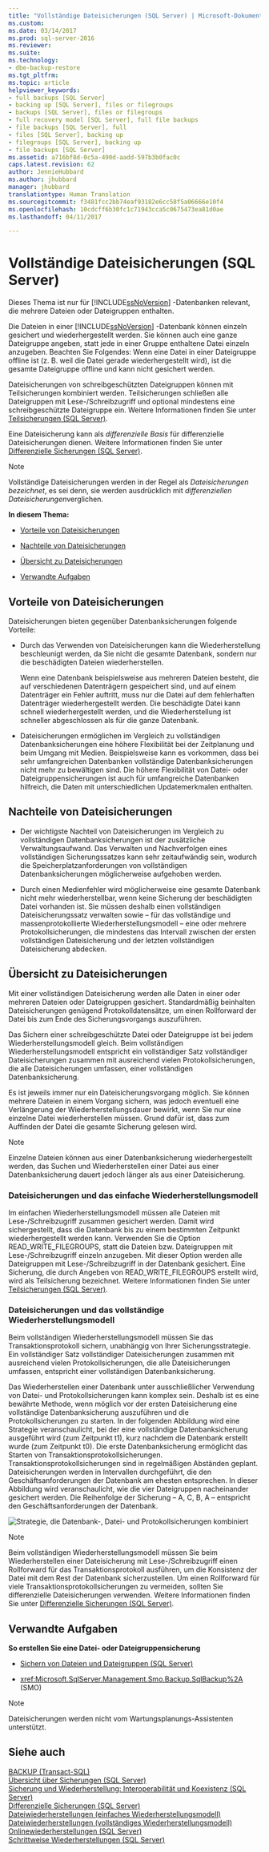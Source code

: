 ```yaml
---
title: "Vollständige Dateisicherungen (SQL Server) | Microsoft-Dokumentation"
ms.custom: 
ms.date: 03/14/2017
ms.prod: sql-server-2016
ms.reviewer: 
ms.suite: 
ms.technology:
- dbe-backup-restore
ms.tgt_pltfrm: 
ms.topic: article
helpviewer_keywords:
- full backups [SQL Server]
- backing up [SQL Server], files or filegroups
- backups [SQL Server], files or filegroups
- full recovery model [SQL Server], full file backups
- file backups [SQL Server], full
- files [SQL Server], backing up
- filegroups [SQL Server], backing up
- file backups [SQL Server]
ms.assetid: a716bf8d-0c5a-490d-aadd-597b3b0fac0c
caps.latest.revision: 62
author: JennieHubbard
ms.author: jhubbard
manager: jhubbard
translationtype: Human Translation
ms.sourcegitcommit: f3481fcc2bb74eaf93182e6cc58f5a06666e10f4
ms.openlocfilehash: 10cdcff6b30fc1c71943cca5c0675473ea81d0ae
ms.lasthandoff: 04/11/2017

---
```

# <a name="full-file-backups-sql-server"></a>Vollständige Dateisicherungen (SQL Server)
  Dieses Thema ist nur für [!INCLUDE[ssNoVersion](../../includes/ssnoversion-md.md)] -Datenbanken relevant, die mehrere Dateien oder Dateigruppen enthalten.  
  
 Die Dateien in einer [!INCLUDE[ssNoVersion](../../includes/ssnoversion-md.md)] -Datenbank können einzeln gesichert und wiederhergestellt werden. Sie können auch eine ganze Dateigruppe angeben, statt jede in einer Gruppe enthaltene Datei einzeln anzugeben. Beachten Sie Folgendes: Wenn eine Datei in einer Dateigruppe offline ist (z. B. weil die Datei gerade wiederhergestellt wird), ist die gesamte Dateigruppe offline und kann nicht gesichert werden.  
  
 Dateisicherungen von schreibgeschützten Dateigruppen können mit Teilsicherungen kombiniert werden. Teilsicherungen schließen alle Dateigruppen mit Lese-/Schreibzugriff und optional mindestens eine schreibgeschützte Dateigruppe ein. Weitere Informationen finden Sie unter [Teilsicherungen &#40;SQL Server&#41;](../../relational-databases/backup-restore/partial-backups-sql-server.md).  
  
 Eine Dateisicherung kann als *differenzielle Basis* für differenzielle Dateisicherungen dienen. Weitere Informationen finden Sie unter [Differenzielle Sicherungen &#40;SQL Server&#41;](../../relational-databases/backup-restore/differential-backups-sql-server.md).  
  
> [!NOTE]  
>  Vollständige Dateisicherungen werden in der Regel als *Dateisicherungen bezeichnet*, es sei denn, sie werden ausdrücklich mit *differenziellen Dateisicherungen*verglichen.  
  
 **In diesem Thema:**  
  
-   [Vorteile von Dateisicherungen](#Benefits)  
  
-   [Nachteile von Dateisicherungen](#Disadvantages)  
  
-   [Übersicht zu Dateisicherungen](#Overview)  
  
-   [Verwandte Aufgaben](#RelatedTasks)  
  
##  <a name="Benefits"></a> Vorteile von Dateisicherungen  
 Dateisicherungen bieten gegenüber Datenbanksicherungen folgende Vorteile:  
  
-   Durch das Verwenden von Dateisicherungen kann die Wiederherstellung beschleunigt werden, da Sie nicht die gesamte Datenbank, sondern nur die beschädigten Dateien wiederherstellen.  
  
     Wenn eine Datenbank beispielsweise aus mehreren Dateien besteht, die auf verschiedenen Datenträgern gespeichert sind, und auf einem Datenträger ein Fehler auftritt, muss nur die Datei auf dem fehlerhaften Datenträger wiederhergestellt werden. Die beschädigte Datei kann schnell wiederhergestellt werden, und die Wiederherstellung ist schneller abgeschlossen als für die ganze Datenbank.  
  
-   Dateisicherungen ermöglichen im Vergleich zu vollständigen Datenbanksicherungen eine höhere Flexibilität bei der Zeitplanung und beim Umgang mit Medien. Beispielsweise kann es vorkommen, dass bei sehr umfangreichen Datenbanken vollständige Datenbanksicherungen nicht mehr zu bewältigen sind. Die höhere Flexibilität von Datei- oder Dateigruppensicherungen ist auch für umfangreiche Datenbanken hilfreich, die Daten mit unterschiedlichen Updatemerkmalen enthalten.  
  
##  <a name="Disadvantages"></a> Nachteile von Dateisicherungen  
  
-   Der wichtigste Nachteil von Dateisicherungen im Vergleich zu vollständigen Datenbanksicherungen ist der zusätzliche Verwaltungsaufwand. Das Verwalten und Nachverfolgen eines vollständigen Sicherungssatzes kann sehr zeitaufwändig sein, wodurch die Speicherplatzanforderungen von vollständigen Datenbanksicherungen möglicherweise aufgehoben werden.  
  
-   Durch einen Medienfehler wird möglicherweise eine gesamte Datenbank nicht mehr wiederherstellbar, wenn keine Sicherung der beschädigten Datei vorhanden ist. Sie müssen deshalb einen vollständigen Dateisicherungssatz verwalten sowie – für das vollständige und massenprotokollierte Wiederherstellungsmodell – eine oder mehrere Protokollsicherungen, die mindestens das Intervall zwischen der ersten vollständigen Dateisicherung und der letzten vollständigen Dateisicherung abdecken.  
  
##  <a name="Overview"></a> Übersicht zu Dateisicherungen  
 Mit einer vollständigen Dateisicherung werden alle Daten in einer oder mehreren Dateien oder Dateigruppen gesichert. Standardmäßig beinhalten Dateisicherungen genügend Protokolldatensätze, um einen Rollforward der Datei bis zum Ende des Sicherungsvorgangs auszuführen.  
  
 Das Sichern einer schreibgeschützte Datei oder Dateigruppe ist bei jedem Wiederherstellungsmodell gleich. Beim vollständigen Wiederherstellungsmodell entspricht ein vollständiger Satz vollständiger Dateisicherungen zusammen mit ausreichend vielen Protokollsicherungen, die alle Dateisicherungen umfassen, einer vollständigen Datenbanksicherung.  
  
 Es ist jeweils immer nur ein Dateisicherungsvorgang möglich. Sie können mehrere Dateien in einem Vorgang sichern, was jedoch eventuell eine Verlängerung der Wiederherstellungsdauer bewirkt, wenn Sie nur eine einzelne Datei wiederherstellen müssen. Grund dafür ist, dass zum Auffinden der Datei die gesamte Sicherung gelesen wird.  
  
> [!NOTE]  
>  Einzelne Dateien können aus einer Datenbanksicherung wiederhergestellt werden, das Suchen und Wiederherstellen einer Datei aus einer Datenbanksicherung dauert jedoch länger als aus einer Dateisicherung.  
  
### <a name="file-backups-and-the-simple-recovery-model"></a>Dateisicherungen und das einfache Wiederherstellungsmodell  
 Im einfachen Wiederherstellungsmodell müssen alle Dateien mit Lese-/Schreibzugriff zusammen gesichert werden. Damit wird sichergestellt, dass die Datenbank bis zu einem bestimmten Zeitpunkt wiederhergestellt werden kann. Verwenden Sie die Option READ_WRITE_FILEGROUPS, statt die Dateien bzw. Dateigruppen mit Lese-/Schreibzugriff einzeln anzugeben. Mit dieser Option werden alle Dateigruppen mit Lese-/Schreibzugriff in der Datenbank gesichert. Eine Sicherung, die durch Angeben von READ_WRITE_FILEGROUPS erstellt wird, wird als Teilsicherung bezeichnet. Weitere Informationen finden Sie unter [Teilsicherungen &#40;SQL Server&#41;](../../relational-databases/backup-restore/partial-backups-sql-server.md).  
  
### <a name="file-backups-and-the-full-recovery-model"></a>Dateisicherungen und das vollständige Wiederherstellungsmodell  
 Beim vollständigen Wiederherstellungsmodell müssen Sie das Transaktionsprotokoll sichern, unabhängig von Ihrer Sicherungsstrategie. Ein vollständiger Satz vollständiger Dateisicherungen zusammen mit ausreichend vielen Protokollsicherungen, die alle Dateisicherungen umfassen, entspricht einer vollständigen Datenbanksicherung.  
  
 Das Wiederherstellen einer Datenbank unter ausschließlicher Verwendung von Datei- und Protokollsicherungen kann komplex sein. Deshalb ist es eine bewährte Methode, wenn möglich vor der ersten Dateisicherung eine vollständige Datenbanksicherung auszuführen und die Protokollsicherungen zu starten. In der folgenden Abbildung wird eine Strategie veranschaulicht, bei der eine vollständige Datenbanksicherung ausgeführt wird (zum Zeitpunkt t1), kurz nachdem die Datenbank erstellt wurde (zum Zeitpunkt t0). Die erste Datenbanksicherung ermöglicht das Starten von Transaktionsprotokollsicherungen. Transaktionsprotokollsicherungen sind in regelmäßigen Abständen geplant. Dateisicherungen werden in Intervallen durchgeführt, die den Geschäftsanforderungen der Datenbank am ehesten entsprechen. In dieser Abbildung wird veranschaulicht, wie die vier Dateigruppen nacheinander gesichert werden. Die Reihenfolge der Sicherung – A, C, B, A – entspricht den Geschäftsanforderungen der Datenbank.  
  
 ![Strategie, die Datenbank-, Datei- und Protokollsicherungen kombiniert](../../relational-databases/backup-restore/media/bnr-rmfull-3-fulldb-filegrps-log-backups.gif "Strategy combining database, file, and log backups")  
  
> [!NOTE]  
>  Beim vollständigen Wiederherstellungsmodell müssen Sie beim Wiederherstellen einer Dateisicherung mit Lese-/Schreibzugriff einen Rollforward für das Transaktionsprotokoll ausführen, um die Konsistenz der Datei mit dem Rest der Datenbank sicherzustellen. Um einen Rollforward für viele Transaktionsprotokollsicherungen zu vermeiden, sollten Sie differenzielle Dateisicherungen verwenden. Weitere Informationen finden Sie unter [Differenzielle Sicherungen &#40;SQL Server&#41;](../../relational-databases/backup-restore/differential-backups-sql-server.md).  
  
##  <a name="RelatedTasks"></a> Verwandte Aufgaben  
 **So erstellen Sie eine Datei- oder Dateigruppensicherung**  
  
-   [Sichern von Dateien und Dateigruppen &#40;SQL Server&#41;](../../relational-databases/backup-restore/back-up-files-and-filegroups-sql-server.md)  
  
-   <xref:Microsoft.SqlServer.Management.Smo.Backup.SqlBackup%2A> (SMO)  
  
> [!NOTE]  
>  Dateisicherungen werden nicht vom Wartungsplanungs-Assistenten unterstützt.  
  
## <a name="see-also"></a>Siehe auch  
 [BACKUP &#40;Transact-SQL&#41;](../../t-sql/statements/backup-transact-sql.md)   
 [Übersicht über Sicherungen &#40;SQL Server&#41;](../../relational-databases/backup-restore/backup-overview-sql-server.md)   
 [Sicherung und Wiederherstellung: Interoperabilität und Koexistenz &#40;SQL Server&#41;](../../relational-databases/backup-restore/backup-and-restore-interoperability-and-coexistence-sql-server.md)   
 [Differenzielle Sicherungen &#40;SQL Server&#41;](../../relational-databases/backup-restore/differential-backups-sql-server.md)   
 [Dateiwiederherstellungen &#40;einfaches Wiederherstellungsmodell&#41;](../../relational-databases/backup-restore/file-restores-simple-recovery-model.md)   
 [Dateiwiederherstellungen &#40;vollständiges Wiederherstellungsmodell&#41;](../../relational-databases/backup-restore/file-restores-full-recovery-model.md)   
 [Onlinewiederherstellungen &#40;SQL Server&#41;](../../relational-databases/backup-restore/online-restore-sql-server.md)   
 [Schrittweise Wiederherstellungen &#40;SQL Server&#41;](../../relational-databases/backup-restore/piecemeal-restores-sql-server.md)  
  
  
